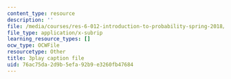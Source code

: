 ```yaml
---
content_type: resource
description: ''
file: /media/courses/res-6-012-introduction-to-probability-spring-2018/76ac75da2d9b5efa92b9e3260fb47684_mImHCY0A3a0.vtt
file_type: application/x-subrip
learning_resource_types: []
ocw_type: OCWFile
resourcetype: Other
title: 3play caption file
uid: 76ac75da-2d9b-5efa-92b9-e3260fb47684
---
```

